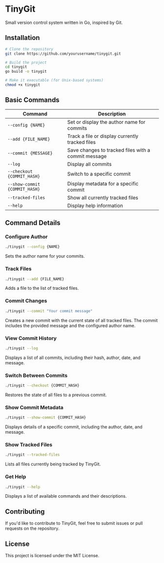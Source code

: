 # TinyGit

Small version control system written in Go, inspired by Git.

## Installation

```bash
# Clone the repository
git clone https://github.com/yourusername/tinygit.git

# Build the project
cd tinygit
go build -o tinygit

# Make it executable (for Unix-based systems)
chmod +x tinygit
```

## Basic Commands

| Command | Description |
|---------|-------------|
| `--config {NAME}` | Set or display the author name for commits |
| `--add {FILE_NAME}` | Track a file or display currently tracked files |
| `--commit {MESSAGE}` | Save changes to tracked files with a commit message |
| `--log` | Display all commits |
| `--checkout {COMMIT_HASH}` | Switch to a specific commit |
| `--show-commit {COMMIT_HASH}` | Display metadata for a specific commit |
| `--tracked-files` | Show all currently tracked files |
| `--help` | Display help information |

## Command Details

### Configure Author

```bash
./tinygit --config {NAME}
```

Sets the author name for your commits.

### Track Files

```bash
./tinygit --add {FILE_NAME}
```

Adds a file to the list of tracked files.

### Commit Changes

```bash
./tinygit --commit "Your commit message"
```

Creates a new commit with the current state of all tracked files. The commit includes the provided message and the configured author name.

### View Commit History

```bash
./tinygit --log
```

Displays a list of all commits, including their hash, author, date, and message.

### Switch Between Commits

```bash
./tinygit --checkout {COMMIT_HASH}
```

Restores the state of all files to a previous commit.

### Show Commit Metadata

```bash
./tinygit --show-commit {COMMIT_HASH}
```

Displays details of a specific commit, including the author, date, and message.

### Show Tracked Files

```bash
./tinygit --tracked-files
```

Lists all files currently being tracked by TinyGit.

### Get Help

```bash
./tinygit --help
```

Displays a list of available commands and their descriptions.

## Contributing

If you'd like to contribute to TinyGit, feel free to submit issues or pull requests on the repository.

## License

This project is licensed under the MIT License.
